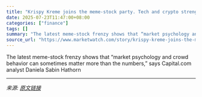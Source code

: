 ```yaml
---
title: "Krispy Kreme joins the meme-stock party. Tech and crypto strength may be fueling the wave, analyst says"
date: 2025-07-23T11:47:00+08:00
categories: ["finance"]
tags: []
summary: "The latest meme-stock frenzy shows that “market psychology and crowd behavior can sometimes matter more than the numbers,” says Capital.com analyst Daniela Sabin Hathorn"
source_url: "https://www.marketwatch.com/story/krispy-kreme-joins-the-meme-stock-party-tech-and-crypto-strength-may-be-fueling-the-wave-analyst-says-f247d712?mod=mw_rss_topstories"
---
```


The latest meme-stock frenzy shows that “market psychology and crowd behavior can sometimes matter more than the numbers,” says Capital.com analyst Daniela Sabin Hathorn

---

*来源: [原文链接](https://www.marketwatch.com/story/krispy-kreme-joins-the-meme-stock-party-tech-and-crypto-strength-may-be-fueling-the-wave-analyst-says-f247d712?mod=mw_rss_topstories)*
